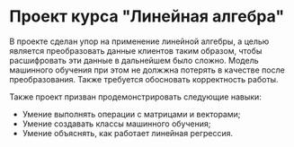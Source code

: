 # Проект курса "Линейная алгебра"
В проекте сделан упор на применение линейной алгебры, а целью является преобразовать данные клиентов таким образом, чтобы расшифровать эти данные в дальнейшем было сложно. Модель машинного обучения при этом не должжна потерять в качестве после преобразования. Также требуется обосновать корректность работы.

Также проект призван продемонстрировать следующие навыки:
 - Умение выполнять операции с матрицами и векторами;
 - Умение создавать классы машинного обучения;
 - Умение объяснять, как работает линейная регрессия.
